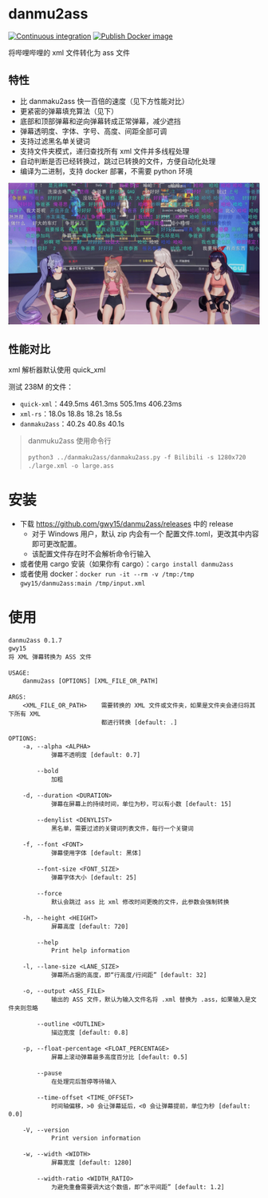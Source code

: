 # danmu2ass
[![Continuous integration](https://github.com/gwy15/danmu2ass/actions/workflows/ci.yml/badge.svg)](https://github.com/gwy15/danmu2ass/actions/workflows/ci.yml)
[![Publish Docker image](https://github.com/gwy15/danmu2ass/actions/workflows/docker.yml/badge.svg)](https://github.com/gwy15/danmu2ass/actions/workflows/docker.yml)

将哔哩哔哩的 xml 文件转化为 ass 文件

## 特性
- 比 danmaku2ass 快一百倍的速度（见下方性能对比）
- 更紧密的弹幕填充算法（见下）
- 底部和顶部弹幕和逆向弹幕转成正常弹幕，减少遮挡
- 弹幕透明度、字体、字号、高度、间距全部可调
- 支持过滤黑名单关键词
- 支持文件夹模式，递归查找所有 xml 文件并多线程处理
- 自动判断是否已经转换过，跳过已转换的文件，方便自动化处理
- 编译为二进制，支持 docker 部署，不需要 python 环境

![填充算法示例](./.github/sample.png)

## 性能对比
xml 解析器默认使用 quick_xml

测试 238M 的文件：
- `quick-xml`：449.5ms 461.3ms 505.1ms 406.23ms
- `xml-rs`：18.0s 18.8s 18.2s 18.5s
- `danmaku2ass`：40.2s 40.8s 40.1s

> danmuku2ass 使用命令行
> 
> `python3 ../danmaku2ass/danmaku2ass.py -f Bilibili -s 1280x720 ./large.xml -o large.ass`

# 安装
- 下载 https://github.com/gwy15/danmu2ass/releases 中的 release
    - 对于 Windows 用户，默认 zip 内会有一个 配置文件.toml，更改其中内容即可更改配置。
    - 该配置文件存在时不会解析命令行输入
- 或者使用 cargo 安装（如果你有 cargo）：`cargo install danmu2ass`
- 或者使用 docker：`docker run -it --rm -v /tmp:/tmp gwy15/danmu2ass:main /tmp/input.xml`

# 使用
```plaintext
danmu2ass 0.1.7
gwy15
将 XML 弹幕转换为 ASS 文件

USAGE:
    danmu2ass [OPTIONS] [XML_FILE_OR_PATH]

ARGS:
    <XML_FILE_OR_PATH>    需要转换的 XML 文件或文件夹，如果是文件夹会递归将其下所有 XML
                          都进行转换 [default: .]

OPTIONS:
    -a, --alpha <ALPHA>
            弹幕不透明度 [default: 0.7]

        --bold
            加粗

    -d, --duration <DURATION>
            弹幕在屏幕上的持续时间，单位为秒，可以有小数 [default: 15]

        --denylist <DENYLIST>
            黑名单，需要过滤的关键词列表文件，每行一个关键词

    -f, --font <FONT>
            弹幕使用字体 [default: 黑体]

        --font-size <FONT_SIZE>
            弹幕字体大小 [default: 25]

        --force
            默认会跳过 ass 比 xml 修改时间更晚的文件，此参数会强制转换

    -h, --height <HEIGHT>
            屏幕高度 [default: 720]

        --help
            Print help information

    -l, --lane-size <LANE_SIZE>
            弹幕所占据的高度，即“行高度/行间距” [default: 32]

    -o, --output <ASS_FILE>
            输出的 ASS 文件，默认为输入文件名将 .xml 替换为 .ass，如果输入是文件夹则忽略

        --outline <OUTLINE>
            描边宽度 [default: 0.8]

    -p, --float-percentage <FLOAT_PERCENTAGE>
            屏幕上滚动弹幕最多高度百分比 [default: 0.5]

        --pause
            在处理完后暂停等待输入

        --time-offset <TIME_OFFSET>
            时间轴偏移，>0 会让弹幕延后，<0 会让弹幕提前，单位为秒 [default: 0.0]

    -V, --version
            Print version information

    -w, --width <WIDTH>
            屏幕宽度 [default: 1280]

        --width-ratio <WIDTH_RATIO>
            为避免重叠需要调大这个数值，即“水平间距” [default: 1.2]
```
